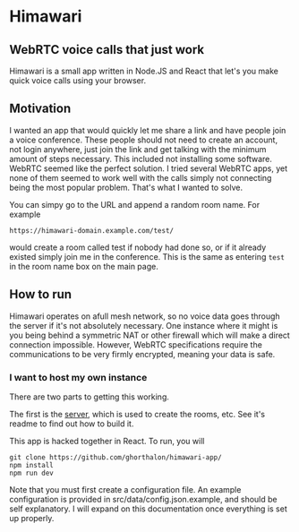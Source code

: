 # Himawari
## WebRTC voice calls that just work

Himawari is a small app written in Node.JS and React that let's you make quick voice calls using your browser.

## Motivation

I wanted an app that would quickly let me share a link and have people join a voice conference. These people should not need to create an account, not login anywhere, just join the link and get talking with the minimum amount of steps necessary. This included not installing some software. WebRTC seemed like the perfect solution.
I tried several WebRTC apps, yet none of them seemed to work well with the calls simply not connecting being the most popular problem. That's what I wanted to solve.

You can simpy go to the URL and append a random room name. For example
```
https://himawari-domain.example.com/test/
```
would create a room called test if nobody had done so, or if it already existed simply join me in the conference. This is the same as entering `test` in the room name box on the main page.

## How to run

Himawari operates on afull mesh network, so no voice data goes through the server if it's not absolutely necessary. One instance where it might is you being behind a symmetric NAT or other firewall which will make a direct connection impossible. However, WebRTC specifications require the communications to be very firmly encrypted, meaning your data is safe.

### I want to host my own instance

There are two parts to getting this working.

The first is the [server](https://github.com/ghorthalon/himawari-server/), which is used to create the rooms, etc. See it's readme to find out how to build it.

This app is hacked together in React. To run, you will

```
git clone https://github.com/ghorthalon/himawari-app/
npm install
npm run dev
```

Note that you must first create a configuration file. An example configuration is provided in src/data/config.json.example, and should be self explanatory. I will expand on this documentation once everything is set up properly.